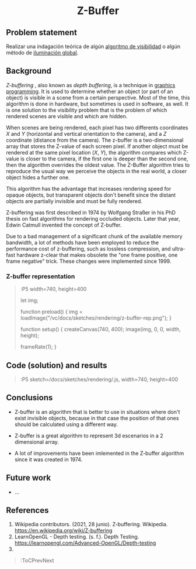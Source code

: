 <div align="center">
  <h1>
    Z-Buffer
  </h1>
</div>

## Problem statement
Realizar una indagación teórica de algún [algoritmo de visibilidad](https://en.wikipedia.org/wiki/Hidden-surface_determination) o algún método de [iluminación global](https://en.wikipedia.org/wiki/Global_illumination#List_of_methods).

## Background
*Z-buffering* , also known as *depth buffering*, is a technique in [graphics programming](https://en.wikipedia.org/wiki/Computer_graphics). It is used to determine whether an object (or part of an object) is visible in a scene from a certain perspective. Most of the time, this algorithm is done in hardware, but sometimes is used in software, as well. It is one solution to the visibility problem that is the problem of which rendered scenes are visible and which are hidden.

When scenes are being rendered, each pixel has two differents coordinates *X* and *Y* (horizontal and vertical orientation to the camera), and a *Z* coordinate (distance from the camera). The z-buffer is a two-dimensional array that stores the Z-value of each screen pixel. If another object must be rendered at the same pixel location (*X*, *Y*), the algorithm compares which Z-value is closer to the camera, if the first one is deeper than the second one, then the algorithm overrides the oldest value. The Z-Buffer algorithm tries to reproduce the usual way we perceive the objects in the real world, a closer object hides a further one.

This algorithm has the advantage that increases rendering speed for opaque objects, but transparent objects don't benefit since the distant objects are partially invisible and must be fully rendered.

Z-buffering was first described in 1974 by Wolfgang Straßer in his PhD thesis on fast algorithms for rendering occluded objects. Later that year, Edwin Catmull invented the concept of Z-buffer. 

Due to a bad management of a significant chunk of the available memory bandwidth, a lot of methods have been employed to reduce the performance cost of z-buffering, such as lossless compression, and ultra-fast hardware z-clear that makes obsolete the "one frame positive, one frame negative" trick. These changes were implemented since 1999.

### Z-buffer representation

>:P5 width=740, height=400
>
> let img;
>
> function preload() {
>   img = loadImage("/vc/docs/sketches/rendering/z-buffer-rep.png");
> }
>
> function setup() {
>   createCanvas(740, 400);
>   image(img, 0, 0, width, height);
>
>   frameRate(1);
> }

## Code (solution) and results

> :P5 sketch=/docs/sketches/rendering/.js, width=740, height=400

## Conclusions
+ Z-buffer is an algorithm that is better to use in situations where don't exist invisible objects, because in that case the position of that ones should be calculated using a different way.

+ Z-buffer is a great algorithm to represent 3d escenarios in a 2 dimensional array.

+ A lot of improvements have been imlemented in the Z-buffer algorithm since it was created in 1974.

## Future work
+ ...

## References
1. Wikipedia contributors. (2021, 28 junio). Z-buffering. Wikipedia. https://en.wikipedia.org/wiki/Z-buffering
2. LearnOpenGL - Depth testing. (s. f.). Depth Testing. https://learnopengl.com/Advanced-OpenGL/Depth-testing
3. 

> :ToCPrevNext